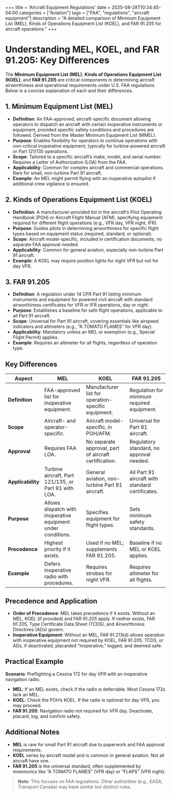 +++
title = 'Aircraft Equipment Regulations'
date = 2025-08-28T10:34:45-04:00
categories = ["Aviation"]
tags = ["FAA", "regulations", "aircraft equipment"]
description = "A detailed comparison of Minimum Equipment List (MEL), Kinds of Operations Equipment List (KOEL), and FAR 91.205 for aircraft operations."
+++

# Understanding MEL, KOEL, and FAR 91.205: Key Differences

The **Minimum Equipment List (MEL)**, **Kinds of Operations Equipment List (KOEL)**, and **FAR 91.205** are critical components in determining aircraft airworthiness and operational requirements under U.S. FAA regulations. Below is a concise explanation of each and their differences.

## 1. Minimum Equipment List (MEL)

- **Definition**: An FAA-approved, aircraft-specific document allowing operators to dispatch an aircraft with certain inoperative instruments or equipment, provided specific safety conditions and procedures are followed. Derived from the Master Minimum Equipment List (MMEL).
- **Purpose**: Enables flexibility for operators to continue operations with non-critical inoperative equipment, typically for turbine-powered aircraft or Part 121/135 operations.
- **Scope**: Tailored to a specific aircraft’s make, model, and serial number. Requires a Letter of Authorization (LOA) from the FAA.
- **Applicability**: Common for complex aircraft and commercial operations. Rare for small, non-turbine Part 91 aircraft.
- **Example**: An MEL might permit flying with an inoperative autopilot if additional crew vigilance is ensured.

## 2. Kinds of Operations Equipment List (KOEL)

- **Definition**: A manufacturer-provided list in the aircraft’s Pilot Operating Handbook (POH) or Aircraft Flight Manual (AFM), specifying equipment required for different flight operations (e.g., VFR day, VFR night, IFR).
- **Purpose**: Guides pilots in determining airworthiness for specific flight types based on equipment status (required, standard, or optional).
- **Scope**: Aircraft model-specific, included in certification documents, no separate FAA approval needed.
- **Applicability**: Common for general aviation, especially non-turbine Part 91 aircraft.
- **Example**: A KOEL may require position lights for night VFR but not for day VFR.

## 3. FAR 91.205

- **Definition**: A regulation under 14 CFR Part 91 listing minimum instruments and equipment for powered civil aircraft with standard airworthiness certificates for VFR or IFR operations, day or night.
- **Purpose**: Establishes a baseline for safe flight operations, applicable to all Part 91 aircraft.
- **Scope**: Universal for Part 91 aircraft, covering essentials like airspeed indicators and altimeters (e.g., “A TOMATO FLAMES” for VFR day).
- **Applicability**: Mandatory unless an MEL or exemption (e.g., Special Flight Permit) applies.
- **Example**: Requires an altimeter for all flights, regardless of operation type.

## Key Differences

| Aspect            | MEL                                                                 | KOEL                                                             | FAR 91.205                                                  |
|-------------------|--------------------------------------------------------------------|------------------------------------------------------------------|------------------------------------------------------------|
| **Definition**    | FAA-approved list for inoperative equipment.                       | Manufacturer list for operation-specific equipment.              | Regulation for minimum required equipment.                 |
| **Scope**         | Aircraft- and operator-specific.                                   | Aircraft model-specific, in POH/AFM.                            | Universal for Part 91 aircraft.                            |
| **Approval**      | Requires FAA LOA.                                                 | No separate approval, part of aircraft certification.           | Regulatory standard, no approval needed.                   |
| **Applicability** | Turbine aircraft, Part 121/135, or Part 91 with LOA.              | General aviation, non-turbine Part 91 aircraft.                 | All Part 91 aircraft with standard certificates.           |
| **Purpose**       | Allows dispatch with inoperative equipment under conditions.       | Specifies equipment for flight types.                           | Sets minimum safety standards.                             |
| **Precedence**    | Highest priority if it exists.                                    | Used if no MEL; supplements FAR 91.205.                        | Baseline if no MEL or KOEL applies.                        |
| **Example**       | Defers inoperative radio with procedures.                         | Requires strobes for night VFR.                                | Requires altimeter for all flights.                        |

## Precedence and Application

- **Order of Precedence**: MEL takes precedence if it exists. Without an MEL, KOEL (if provided) and FAR 91.205 apply. If neither exists, FAR 91.205, Type Certificate Data Sheet (TCDS), and Airworthiness Directives (ADs) govern.
- **Inoperative Equipment**: Without an MEL, FAR 91.213(d) allows operation with inoperative equipment not required by KOEL, FAR 91.205, TCDS, or ADs, if deactivated, placarded “Inoperative,” logged, and deemed safe.

## Practical Example

**Scenario**: Preflighting a Cessna 172 for day VFR with an inoperative navigation radio.
- **MEL**: If an MEL exists, check if the radio is deferrable. Most Cessna 172s lack an MEL.
- **KOEL**: Check the POH’s KOEL. If the radio is optional for day VFR, you may proceed.
- **FAR 91.205**: Navigation radio not required for VFR day. Deactivate, placard, log, and confirm safety.

## Additional Notes

- **MEL** is rare for small Part 91 aircraft due to paperwork and FAA approval requirements.
- **KOEL** varies by aircraft model and is common in general aviation. Not all aircraft have one.
- **FAR 91.205** is the universal standard, often supplemented by mnemonics like “A TOMATO FLAMES” (VFR day) or “FLAPS” (VFR night).

> **Note**: This focuses on FAA regulations. Other authorities (e.g., EASA, Transport Canada) may have similar but distinct rules.
